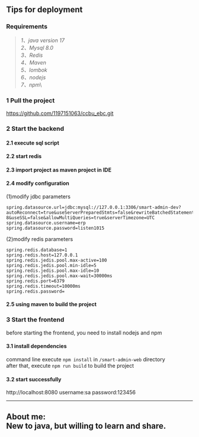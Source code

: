 ## Tips for deployment 
### Requirements
>*1、java version 17*\
>*2、Mysql 8.0*\
>*3、Redis*\
>*4、Maven*\
>*5、lombok*\
>*6、nodejs*\
>*7、npm*\


### 1 Pull the project
https://github.com/1197151063/ccbu_ebc.git

### 2 Start the backend
#### 2.1 execute sql script
#### 2.2 start redis
#### 2.3 import project as maven project in IDE
#### 2.4 modify configuration

(1)modify jdbc parameters
```
spring.datasource.url=jdbc:mysql://127.0.0.1:3306/smart-admin-dev?autoReconnect=true&useServerPreparedStmts=false&rewriteBatchedStatements=true&characterEncoding=UTF-8&useSSL=false&allowMultiQueries=true&serverTimezone=UTC
spring.datasource.username=erp
spring.datasource.password=listen1015
```
(2)modify redis parameters
```
spring.redis.database=1
spring.redis.host=127.0.0.1
spring.redis.jedis.pool.max-active=100
spring.redis.jedis.pool.min-idle=5
spring.redis.jedis.pool.max-idle=10
spring.redis.jedis.pool.max-wait=30000ms
spring.redis.port=6379
spring.redis.timeout=10000ms
spring.redis.password=
```
#### 2.5 using maven to build the project


### 3 Start the frontend
before starting the frontend, you need to install nodejs and npm

#### 3.1 install dependencies
command line execute `npm install` in `/smart-admin-web` directory\
after that, execute `npm run build` to build the project

#### 3.2 start successfully
http://localhost:8080  username:sa password:123456



---
**About me:**\
New to java, but willing to learn and share. 
---